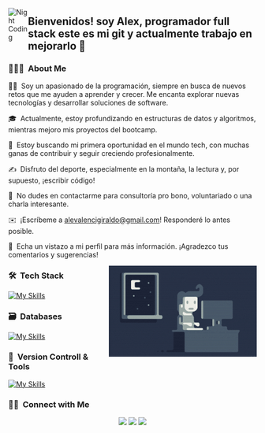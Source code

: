 <img alt="Night Coding" src="./assets/Hand%20Wave.gif" width='40' align="left"/><h2 align="left">Bienvenidos! soy Alex, programador full stack este es mi git y actualmente trabajo en mejorarlo 🚧</h2>

<!-- ## 👋 &nbsp;Bienvenidos! soy Alex, programador full stack este es mi git y actualmente trabajo en mejorarlo 🚧-->

### 👨🏻‍💻 &nbsp;About Me
👨‍💻  Soy un apasionado de la programación, siempre en busca de nuevos retos que me ayuden a aprender y crecer. Me encanta explorar nuevas tecnologías y desarrollar soluciones de software.

🎓  Actualmente, estoy profundizando en estructuras de datos y algoritmos, mientras mejoro mis proyectos del bootcamp.

🌱  Estoy buscando mi primera oportunidad en el mundo tech, con muchas ganas de contribuir y seguir creciendo profesionalmente.

✍️  Disfruto del deporte, especialmente en la montaña, la lectura y, por supuesto, ¡escribir código!

💬  No dudes en contactarme para consultoría pro bono, voluntariado o una charla interesante.

✉️  ¡Escríbeme a alevalencigiraldo@gmail.com! Responderé lo antes posible.

📄  Echa un vistazo a mi perfil para más información. ¡Agradezco tus comentarios y sugerencias!

<img alt="Night Coding" src="https://raw.githubusercontent.com/AVS1508/AVS1508/master/assets/Night-Coding.gif" align="right"/>

### 🛠 &nbsp;Tech Stack

[![My Skills](https://skillicons.dev/icons?i=js,react,py,html,css,bootstrap,flask&theme=light)](https://skillicons.dev)

### 🗃 &nbsp;Databases

[![My Skills](https://skillicons.dev/icons?i=postgres,mysql&theme=light)](https://skillicons.dev)


### 🧰 &nbsp;Version Controll & Tools 
[![My Skills](https://skillicons.dev/icons?i=git,github,vscode,npm&theme=light)](https://skillicons.dev)


### 🤝🏻 &nbsp;Connect with Me

<p align="center">
<a href="https://www.linkedin.com/in/alevalencia/"><img src="https://img.shields.io/badge/-alevalencia-0077B5?style=flat&logo=Linkedin&logoColor=white"/></a>
<a href="mailto:alevalencigiraldol@gmail.com"><img src="https://img.shields.io/badge/-alevalenci@gmail.com-D14836?style=flat&logo=Gmail&logoColor=white"/></a>
<a href="https://www.instagram.com/alecvalenc/"><img src="https://img.shields.io/badge/-alecvalenc-E4405F?style=flat&logo=Instagram&logoColor=white"/></a>
</p>

